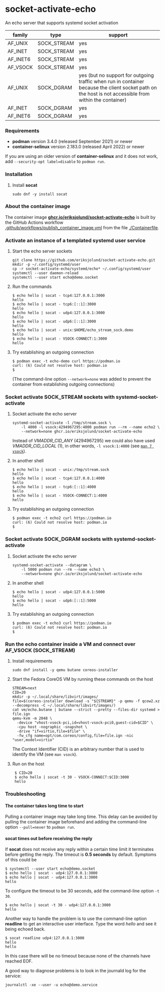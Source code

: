 # socket-activate-echo

An echo server that supports systemd socket activation

family   | type        | support
-------  | ----        | -------
AF_UNIX  | SOCK_STREAM | yes
AF_INET  | SOCK_STREAM | yes
AF_INET6 | SOCK_STREAM | yes
AF_VSOCK | SOCK_STREAM | yes
AF_UNIX  | SOCK_DGRAM  | yes (but no support for outgoing traffic when run in container because the client socket path on the host is not accessible from within the container) 
AF_INET  | SOCK_DGRAM  | yes
AF_INET6 | SOCK_DGRAM  | yes

### Requirements

* __podman__  version 3.4.0 (released September 2021) or newer
* __container-selinux__ version 2.183.0 (released April 2022) or newer

If you are using an older version of __container-selinux__ and it does not work, add `--security-opt label=disable` to `podman run`.

### Installation

1. Install __socat__
    ```
    sudo dnf -y install socat
    ```

### About the container image

The container image [__ghcr.io/eriksjolund/socket-activate-echo__](https://github.com/eriksjolund/socket-activate-echo/pkgs/container/socket-activate-echo)
is built by the GitHub Actions workflow [.github/workflows/publish_container_image.yml](.github/workflows/publish_container_image.yml)
from the file [./Containerfile](./Containerfile).

### Activate an instance of a templated systemd user service

1. Start the echo server sockets
    ```
    git clone https://github.com/eriksjolund/socket-activate-echo.git
    mkdir -p ~/.config/systemd/user
    cp -r socket-activate-echo/systemd/echo* ~/.config/systemd/user
    systemctl --user daemon-reload
    systemctl --user start echo@demo.socket
    ```

2. Run the commands
    ```
    $ echo hello | socat - tcp4:127.0.0.1:3000
    hello
    $ echo hello | socat - tcp6:[::1]:3000
    hello
    $ echo hello | socat - udp4:127.0.0.1:3000
    hello
    $ echo hello | socat - udp6:[::1]:3000
    hello
    $ echo hello | socat - unix:$HOME/echo_stream_sock.demo
    hello
    $ echo hello | socat - VSOCK-CONNECT:1:3000
    hello
    ```

3. Try establishing an outgoing connection
    ```
    $ podman exec -t echo-demo curl https://podman.io
    curl: (6) Could not resolve host: podman.io
    $
    ```
    (The command-line option `--network=none` was added to prevent the container from establishing outgoing connections)

### Socket activate SOCK_STREAM sockets with systemd-socket-activate

1. Socket activate the echo server
    ```
    systemd-socket-activate -l /tmp/stream.sock \
        -l 4000 -l vsock:4294967295:4000 podman run --rm --name echo2 \
        --network=none ghcr.io/eriksjolund/socket-activate-echo
    ```
    Instead of _VMADDR_CID_ANY_ (4294967295) we could also have used _VMADDR_CID_LOCAL_ (1), in other words,
    `-l vsock:1:4000` (see [`man 7 vsock`](https://man7.org/linux/man-pages/man7/vsock.7.html)).

2. In another shell
    ```
    $ echo hello | socat - unix:/tmp/stream.sock
    hello
    $ echo hello | socat - tcp4:127.0.0.1:4000
    hello
    $ echo hello | socat - tcp6:[::1]:4000
    hello
    $ echo hello | socat - VSOCK-CONNECT:1:4000
    hello
    ```

3. Try establishing an outgoing connection
    ```
    $ podman exec -t echo2 curl https://podman.io
    curl: (6) Could not resolve host: podman.io
    $
    ```

### Socket activate SOCK_DGRAM sockets with systemd-socket-activate

1. Socket activate the echo server
    ```
    systemd-socket-activate --datagram \
        -l 5000 podman run --rm --name echo3 \
        --network=none ghcr.io/eriksjolund/socket-activate-echo
    ```

2. In another shell
    ```
    $ echo hello | socat - udp4:127.0.0.1:5000
    hello
    $ echo hello | socat - udp6:[::1]:5000
    hello
    ```

3. Try establishing an outgoing connection
    ```
    $ podman exec -t echo3 curl https://podman.io
    curl: (6) Could not resolve host: podman.io
    $
    ```

### Run the echo container inside a VM and connect over AF_VSOCK (SOCK_STREAM)

1. Install requirements

    ```
    sudo dnf install -y qemu butane coreos-installer
    ```

2.  Start the Fedora CoreOS VM by running these commands on the host

    ```
    STREAM=next
    CID=20
    mkdir -p ~/.local/share/libvirt/images/
    file=$(coreos-installer download -s "${STREAM}" -p qemu -f qcow2.xz --decompress -C ~/.local/share/libvirt/images/)
    cat vm/echo.butane | butane --strict --pretty --files-dir systemd > file.ign
    qemu-kvm -m 2048 \
      -device "vhost-vsock-pci,id=vhost-vsock-pci0,guest-cid=$CID" \
      -cpu host -nographic -snapshot \
      -drive "if=virtio,file=$file" \
      -fw_cfg name=opt/com.coreos/config,file=file.ign -nic "user,model=virtio"
    ```

    The Context Identifier (CID) is an arbitrary number that is used to identify the VM (see `man vsock`).

3.  Run on the host
    ```
     $ CID=20
     $ echo hello | socat -t 30 - VSOCK-CONNECT:$CID:3000
     hello
    ```

### Troubleshooting

#### The container takes long time to start

Pulling a container image may take long time. This delay can be avoided by pulling the container
image beforehand and adding the command-line option `--pull=never` to `podman run`.

#### socat times out before receiving the reply

If __socat__ does not receive any reply within a certain time limit it terminates before getting the reply. The timeout is __0.5 seconds__ by default.
Symptoms of this could be

```
$ systemctl --user start echo@demo.socket
$ echo hello | socat - udp4:127.0.0.1:3000
$ echo hello | socat - udp4:127.0.0.1:3000
hello
```

To configure the timeout to be 30 seconds, add the command-line option `-t 30`.

```
$ echo hello | socat -t 30 - udp4:127.0.0.1:3000
hello
```

Another way to handle the problem is to use the command-line option __readline__ to get an interactive user interface. Type the word _hello_  and see it being echoed back. 

```
$ socat readline udp4:127.0.0.1:3000
hello
hello
```

In this case there will be no timeout because none of the channels have reached EOF.

A good way to diagnose problems is to look in the journald log for the service:

```
journalctl -xe --user -u echo@demo.service
```
